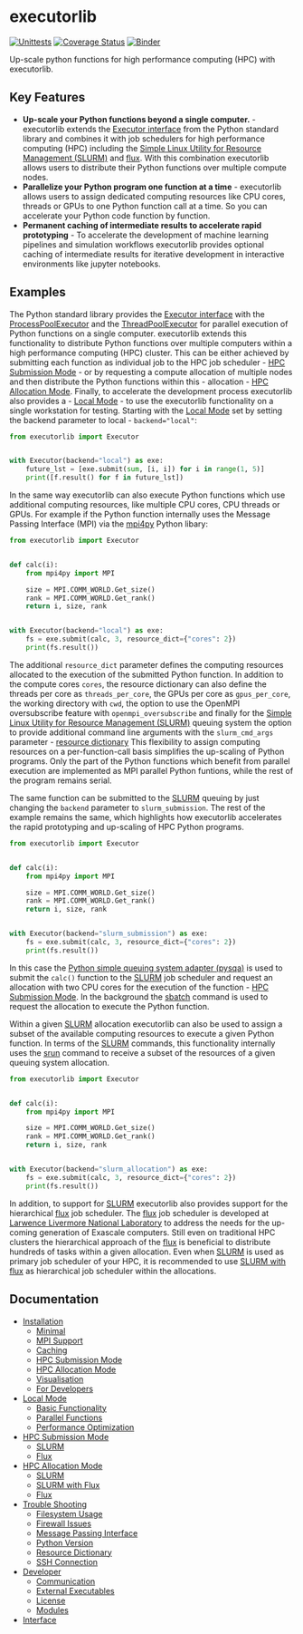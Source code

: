 # executorlib
[![Unittests](https://github.com/pyiron/executorlib/actions/workflows/unittest-openmpi.yml/badge.svg)](https://github.com/pyiron/executorlib/actions/workflows/unittest-openmpi.yml)
[![Coverage Status](https://coveralls.io/repos/github/pyiron/executorlib/badge.svg?branch=main)](https://coveralls.io/github/pyiron/executorlib?branch=main)
[![Binder](https://mybinder.org/badge_logo.svg)](https://mybinder.org/v2/gh/pyiron/executorlib/HEAD?labpath=notebooks%2Fexamples.ipynb)

Up-scale python functions for high performance computing (HPC) with executorlib. 

## Key Features
* **Up-scale your Python functions beyond a single computer.** - executorlib extends the [Executor interface](https://docs.python.org/3/library/concurrent.futures.html#executor-objects)
  from the Python standard library and combines it with job schedulers for high performance computing (HPC) including 
  the [Simple Linux Utility for Resource Management (SLURM)](https://slurm.schedmd.com) and [flux](http://flux-framework.org). 
  With this combination executorlib allows users to distribute their Python functions over multiple compute nodes.
* **Parallelize your Python program one function at a time** - executorlib allows users to assign dedicated computing
  resources like CPU cores, threads or GPUs to one Python function call at a time. So you can accelerate your Python 
  code function by function.
* **Permanent caching of intermediate results to accelerate rapid prototyping** - To accelerate the development of 
  machine learning pipelines and simulation workflows executorlib provides optional caching of intermediate results for 
  iterative development in interactive environments like jupyter notebooks.

## Examples
The Python standard library provides the [Executor interface](https://docs.python.org/3/library/concurrent.futures.html#executor-objects)
with the [ProcessPoolExecutor](https://docs.python.org/3/library/concurrent.futures.html#processpoolexecutor) and the 
[ThreadPoolExecutor](https://docs.python.org/3/library/concurrent.futures.html#threadpoolexecutor) for parallel 
execution of Python functions on a single computer. executorlib extends this functionality to distribute Python 
functions over multiple computers within a high performance computing (HPC) cluster. This can be either achieved by 
submitting each function as individual job to the HPC job scheduler - [HPC Submission Mode](https://executorlib.readthedocs.io/en/latest/2-hpc-submission.html) - 
or by requesting a compute allocation of multiple nodes and then distribute the Python functions within this - allocation -
[HPC Allocation Mode](https://executorlib.readthedocs.io/en/latest/3-hpc-allocation.html). Finally, to accelerate the 
development process executorlib also provides a - [Local Mode](https://executorlib.readthedocs.io/en/latest/1-local.html) - 
to use the executorlib functionality on a single workstation for testing. Starting with the [Local Mode](https://executorlib.readthedocs.io/en/latest/1-local.html) 
set by setting the backend parameter to local - `backend="local"`:
```python
from executorlib import Executor


with Executor(backend="local") as exe:
    future_lst = [exe.submit(sum, [i, i]) for i in range(1, 5)]
    print([f.result() for f in future_lst])
```
In the same way executorlib can also execute Python functions which use additional computing resources, like multiple 
CPU cores, CPU threads or GPUs. For example if the Python function internally uses the Message Passing Interface (MPI) 
via the [mpi4py](https://mpi4py.readthedocs.io) Python libary: 
```python
from executorlib import Executor


def calc(i):
    from mpi4py import MPI

    size = MPI.COMM_WORLD.Get_size()
    rank = MPI.COMM_WORLD.Get_rank()
    return i, size, rank


with Executor(backend="local") as exe:
    fs = exe.submit(calc, 3, resource_dict={"cores": 2})
    print(fs.result())
```
The additional `resource_dict` parameter defines the computing resources allocated to the execution of the submitted 
Python function. In addition to the compute cores `cores`, the resource dictionary can also define the threads per core
as `threads_per_core`, the GPUs per core as `gpus_per_core`, the working directory with `cwd`, the option to use the
OpenMPI oversubscribe feature with `openmpi_oversubscribe` and finally for the [Simple Linux Utility for Resource 
Management (SLURM)](https://slurm.schedmd.com) queuing system the option to provide additional command line arguments 
with the `slurm_cmd_args` parameter - [resource dictionary](https://executorlib.readthedocs.io/en/latest/trouble_shooting.html#resource-dictionary)
This flexibility to assign computing resources on a per-function-call basis simplifies the up-scaling of Python programs.
Only the part of the Python functions which benefit from parallel execution are implemented as MPI parallel Python 
funtions, while the rest of the program remains serial. 

The same function can be submitted to the [SLURM](https://slurm.schedmd.com) queuing by just changing the `backend` 
parameter to `slurm_submission`. The rest of the example remains the same, which highlights how executorlib accelerates
the rapid prototyping and up-scaling of HPC Python programs. 
```python
from executorlib import Executor


def calc(i):
    from mpi4py import MPI

    size = MPI.COMM_WORLD.Get_size()
    rank = MPI.COMM_WORLD.Get_rank()
    return i, size, rank


with Executor(backend="slurm_submission") as exe:
    fs = exe.submit(calc, 3, resource_dict={"cores": 2})
    print(fs.result())
```
In this case the [Python simple queuing system adapter (pysqa)](https://pysqa.readthedocs.io) is used to submit the 
`calc()` function to the [SLURM](https://slurm.schedmd.com) job scheduler and request an allocation with two CPU cores 
for the execution of the function - [HPC Submission Mode](https://executorlib.readthedocs.io/en/latest/2-hpc-submission.html). In the background the [sbatch](https://slurm.schedmd.com/sbatch.html) 
command is used to request the allocation to execute the Python function. 

Within a given [SLURM](https://slurm.schedmd.com) allocation executorlib can also be used to assign a subset of the 
available computing resources to execute a given Python function. In terms of the [SLURM](https://slurm.schedmd.com) 
commands, this functionality internally uses the [srun](https://slurm.schedmd.com/srun.html) command to receive a subset
of the resources of a given queuing system allocation. 
```python
from executorlib import Executor


def calc(i):
    from mpi4py import MPI

    size = MPI.COMM_WORLD.Get_size()
    rank = MPI.COMM_WORLD.Get_rank()
    return i, size, rank


with Executor(backend="slurm_allocation") as exe:
    fs = exe.submit(calc, 3, resource_dict={"cores": 2})
    print(fs.result())
```
In addition, to support for [SLURM](https://slurm.schedmd.com) executorlib also provides support for the hierarchical 
[flux](http://flux-framework.org) job scheduler. The [flux](http://flux-framework.org) job scheduler is developed at 
[Larwence Livermore National Laboratory](https://computing.llnl.gov/projects/flux-building-framework-resource-management)
to address the needs for the up-coming generation of Exascale computers. Still even on traditional HPC clusters the 
hierarchical approach of the [flux](http://flux-framework.org) is beneficial to distribute hundreds of tasks within a
given allocation. Even when [SLURM](https://slurm.schedmd.com) is used as primary job scheduler of your HPC, it is 
recommended to use [SLURM with flux](https://executorlib.readthedocs.io/en/latest/3-hpc-allocation.html#slurm-with-flux) 
as hierarchical job scheduler within the allocations. 

## Documentation
* [Installation](https://executorlib.readthedocs.io/en/latest/installation.html)
  * [Minimal](https://executorlib.readthedocs.io/en/latest/installation.html#minimal)
  * [MPI Support](https://executorlib.readthedocs.io/en/latest/installation.html#mpi-support)
  * [Caching](https://executorlib.readthedocs.io/en/latest/installation.html#caching)
  * [HPC Submission Mode](https://executorlib.readthedocs.io/en/latest/installation.html#hpc-submission-mode)
  * [HPC Allocation Mode](https://executorlib.readthedocs.io/en/latest/installation.html#hpc-allocation-mode)
  * [Visualisation](https://executorlib.readthedocs.io/en/latest/installation.html#visualisation)
  * [For Developers](https://executorlib.readthedocs.io/en/latest/installation.html#for-developers)
* [Local Mode](https://executorlib.readthedocs.io/en/latest/1-local.html)
  * [Basic Functionality](https://executorlib.readthedocs.io/en/latest/1-local.html#basic-functionality)
  * [Parallel Functions](https://executorlib.readthedocs.io/en/latest/1-local.html#parallel-functions)
  * [Performance Optimization](https://executorlib.readthedocs.io/en/latest/1-local.html#performance-optimization)
* [HPC Submission Mode](https://executorlib.readthedocs.io/en/latest/2-hpc-submission.html)
  * [SLURM](https://executorlib.readthedocs.io/en/latest/2-hpc-submission.html#slurm)
  * [Flux](https://executorlib.readthedocs.io/en/latest/2-hpc-submission.html#flux)
* [HPC Allocation Mode](https://executorlib.readthedocs.io/en/latest/3-hpc-allocation.html)
  * [SLURM](https://executorlib.readthedocs.io/en/latest/3-hpc-allocation.html#slurm)
  * [SLURM with Flux](https://executorlib.readthedocs.io/en/latest/3-hpc-allocation.html#slurm-with-flux)
  * [Flux](https://executorlib.readthedocs.io/en/latest/3-hpc-allocation.html#flux)
* [Trouble Shooting](https://executorlib.readthedocs.io/en/latest/trouble_shooting.html)
  * [Filesystem Usage](https://executorlib.readthedocs.io/en/latest/trouble_shooting.html#filesystem-usage)
  * [Firewall Issues](https://executorlib.readthedocs.io/en/latest/trouble_shooting.html#firewall-issues)
  * [Message Passing Interface](https://executorlib.readthedocs.io/en/latest/trouble_shooting.html#message-passing-interface)
  * [Python Version](https://executorlib.readthedocs.io/en/latest/trouble_shooting.html#python-version)
  * [Resource Dictionary](https://executorlib.readthedocs.io/en/latest/trouble_shooting.html#resource-dictionary)
  * [SSH Connection](https://executorlib.readthedocs.io/en/latest/trouble_shooting.html#ssh-connection)
* [Developer](https://executorlib.readthedocs.io/en/latest/4-developer.html)
  * [Communication](https://executorlib.readthedocs.io/en/latest/4-developer.html#communication)
  * [External Executables](https://executorlib.readthedocs.io/en/latest/4-developer.html#external-executables)
  * [License](https://executorlib.readthedocs.io/en/latest/4-developer.html#license)
  * [Modules](https://executorlib.readthedocs.io/en/latest/4-developer.html#modules)
* [Interface](https://executorlib.readthedocs.io/en/latest/api.html)
